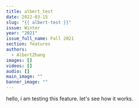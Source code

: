 ```yaml
---
title: albert_test
date: 2022-03-15
slug: "{{ albert-test }}"
issue: Winter
year: "2021"
issue_full_name: Fall 2021
section: features
authors:
  - AlbertZhang
images: []
videos: []
audio: []
main_image: ""
banner_image: ""
---
```

hello, i am testing this feature. let's see how it works.